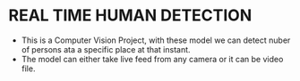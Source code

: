 # REAL TIME HUMAN DETECTION

- This is a Computer Vision Project, with these model we can detect nuber of persons ata a specific place at that instant.
- The model can either take live feed from any camera or it can be video file.


